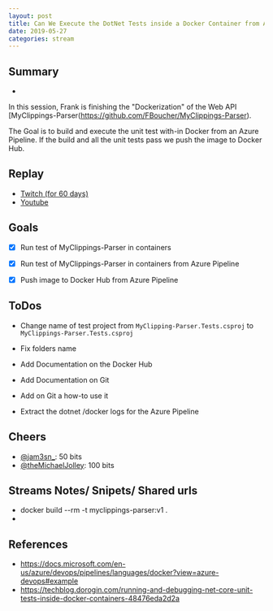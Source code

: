 ```yaml
---
layout: post
title: Can We Execute the DotNet Tests inside a Docker Container from Azure Pipeline
date: 2019-05-27
categories: stream
---
```


## Summary
-

In this session, Frank is finishing the "Dockerization" of the Web API [MyClippings-Parser(https://github.com/FBoucher/MyClippings-Parser). 

The Goal is to build and execute the unit test with-in Docker from an Azure Pipeline. If the build and all the unit tests pass we push the image to Docker Hub.

## Replay


- [Twitch (for 60 days)](https://www.twitch.tv/videos/430712303)
- [Youtube](https://www.youtube.com/watch?v=PPy3Av3-ats)

Goals
-----

- [X] Run test of MyClippings-Parser in containers
- [X] Run test of MyClippings-Parser in containers from Azure Pipeline
- [X] Push image to Docker Hub from Azure Pipeline


ToDos
-----

- Change name of test project from `MyClipping-Parser.Tests.csproj` to `MyClippings-Parser.Tests.csproj`
- Fix folders name

- Add Documentation on the Docker Hub
- Add Documentation on Git
- Add on Git a how-to use it
- Extract the dotnet /docker logs for the Azure Pipeline

Cheers
------

- [@jam3sn_](https://www.twitch.tv/jam3sn_): 50 bits
- [@theMichaelJolley](https://www.twitch.tv/themichaeljolley): 100 bits

Streams Notes/ Snipets/ Shared urls
-----------------------------------

- docker build --rm -t myclippings-parser:v1 .
- 

References
----------

- https://docs.microsoft.com/en-us/azure/devops/pipelines/languages/docker?view=azure-devops#example
- https://techblog.dorogin.com/running-and-debugging-net-core-unit-tests-inside-docker-containers-48476eda2d2a


